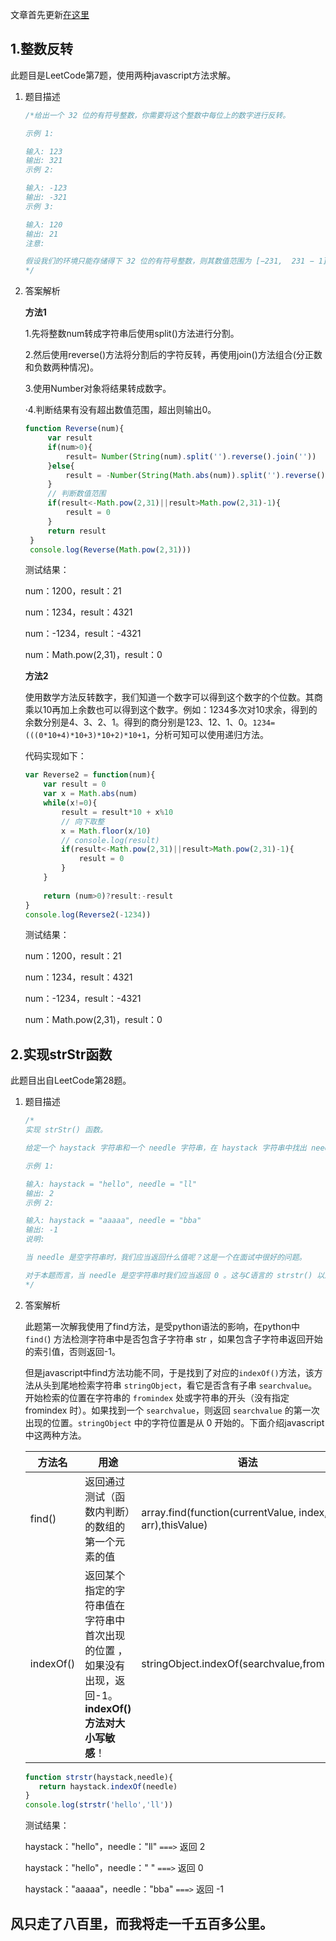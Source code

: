 文章首先更新[在这里](https://blog.csdn.net/w1418899532/article/details/95017905)

## 1.整数反转

此题目是LeetCode第7题，使用两种javascript方法求解。

1. 题目描述

	

	```javascript
	/*给出一个 32 位的有符号整数，你需要将这个整数中每位上的数字进行反转。
	
   示例 1:

   输入: 123
   输出: 321
    示例 2:

   输入: -123
   输出: -321
   示例 3:

   输入: 120
   输出: 21
   注意:

   假设我们的环境只能存储得下 32 位的有符号整数，则其数值范围为 [−231,  231 − 1]。请根据这个假设，如果反转后整数溢出那么就返回 0。
   */
	```

2. 答案解析

	**方法1**
	
	1.先将整数num转成字符串后使用split()方法进行分割。

	2.然后使用reverse()方法将分割后的字符反转，再使用join()方法组合(分正数和负数两种情况)。

	3.使用Number对象将结果转成数字。

	·4.判断结果有没有超出数值范围，超出则输出0。

	```javascript
	function Reverse(num){
	     var result
	     if(num>0){
	         result= Number(String(num).split('').reverse().join('')) 
	     }else{
	         result = -Number(String(Math.abs(num)).split('').reverse().join(''))
	     }
	     // 判断数值范围
	     if(result<-Math.pow(2,31)||result>Math.pow(2,31)-1){
	         result = 0
	     }
	     return result
	 }
	 console.log(Reverse(Math.pow(2,31)))
	```

	测试结果：

	num：1200，result：21

	num：1234，result：4321

	num：-1234，result：-4321

	num：Math.pow(2,31)，result：0

	**方法2**
	
	使用数学方法反转数字，我们知道一个数字可以得到这个数字的个位数。其商乘以10再加上余数也可以得到这个数字。例如：1234多次对10求余，得到的余数分别是4、3、2、1。得到的商分别是123、12、1、0。`1234=(((0*10+4)*10+3)*10+2)*10+1`，分析可知可以使用递归方法。

	代码实现如下：

	```javascript
	var Reverse2 = function(num){
	    var result = 0
	    var x = Math.abs(num)
	    while(x!=0){
	        result = result*10 + x%10
	        // 向下取整
	        x = Math.floor(x/10) 
	        // console.log(result)
	        if(result<-Math.pow(2,31)||result>Math.pow(2,31)-1){
	            result = 0
	        }
	    }
	    
	    return (num>0)?result:-result
	}
	console.log(Reverse2(-1234))
	```

	测试结果：

	num：1200，result：21

	num：1234，result：4321

	num：-1234，result：-4321

	num：Math.pow(2,31)，result：0

## 2.实现strStr函数
此题目出自LeetCode第28题。

1. 题目描述
	
		

	```javascript
	/*
    实现 strStr() 函数。

    给定一个 haystack 字符串和一个 needle 字符串，在 haystack 字符串中找出 needle 字符串出现的第一个位置 (从0开始)。如果不存在，则返回  -1。

    示例 1:

    输入: haystack = "hello", needle = "ll"
    输出: 2
    示例 2:

    输入: haystack = "aaaaa", needle = "bba"
    输出: -1
    说明:

    当 needle 是空字符串时，我们应当返回什么值呢？这是一个在面试中很好的问题。

    对于本题而言，当 needle 是空字符串时我们应当返回 0 。这与C语言的 strstr() 以及 Java的 indexOf() 定义相符。
	*/
	```

2. 答案解析

	此题第一次解我使用了find方法，是受python语法的影响，在python中 `find(`) 方法检测字符串中是否包含子字符串 str ，如果包含子字符串返回开始的索引值，否则返回-1。

	但是javascript中find方法功能不同，于是找到了对应的`indexOf()`方法，该方法从头到尾地检索字符串 `stringObject`，看它是否含有子串 `searchvalue`。开始检索的位置在字符串的 `fromindex` 处或字符串的开头（没有指定 fromindex 时）。如果找到一个 `searchvalue`，则返回 `searchvalue` 的第一次出现的位置。`stringObject` 中的字符位置是从 0 开始的。下面介绍javascript中这两种方法。

	
	|方法名|用途  |语法|
	|--|--|--|
	| find() | 返回通过测试（函数内判断）的数组的第一个元素的值 |array.find(function(currentValue, index, arr),thisValue) |
	| indexOf()|返回某个指定的字符串值在字符串中首次出现的位置 ，如果没有出现，返回-1。**indexOf() 方法对大小写敏感**！|stringObject.indexOf(searchvalue,fromindex) |
	
		
	
	```javascript
	function strstr(haystack,needle){
	   return haystack.indexOf(needle)
	}
	console.log(strstr('hello','ll'))
	```

	测试结果：
	
	haystack："hello"，needle："ll"   `===>` 返回 2

	haystack："hello"，needle：" "   `===>` 返回 0

	haystack："aaaaa"，needle："bba"   `===>` 返回 -1


## 风只走了八百里，而我将走一千五百多公里。